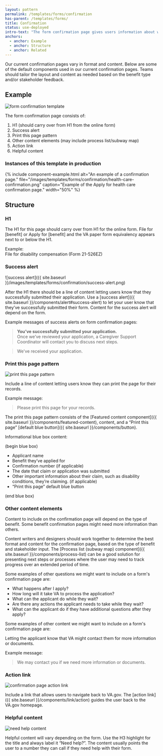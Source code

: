 ```yaml
---
layout: pattern
permalink: /templates/forms/confirmation
has-parent: /templates/forms/
title: Confirmation
status: use-deployed
intro-text: "The form confirmation page gives users information about what they can expect after they submit an online application. This page also provides users with a summary of the benefit they applied for, a confirmation number, and the date they submitted their claim."
anchors:
  - anchor: Example
  - anchor: Structure
  - anchor: Related
---
```


Our current confirmation pages vary in format and content. Below are some of the default components used in our current confirmation pages. Teams should tailor the layout and content as needed based on the benefit type and/or stakeholder feedback.

## Example

![form confirmation template]({{site.baseurl}}/images/templates/forms/confirmation/mini-template.png) 

The form confirmation page consists of:

1. H1 (should carry over from H1 from the online form)  
2. Success alert   
3. Print this page pattern  
4. Other content elements (may include process list/subway map)
5. Action link  
6. Helpful content  

### Instances of this template in production

{% include component-example.html alt="An example of a confirmation page." file="/images/templates/forms/confirmation/health-care-confirmation.png" caption="Example of the Apply for health care confirmation page." width="50%" %}


## Structure

### H1

The H1 for this page should carry over from H1 for the online form. File for [benefit] or Apply for [benefit] and the VA paper form equivalency appears next to or below the H1.

Example:  
File for disability compensation (Form 21-526EZ)

### Success alert 

![success alert]({{ site.baseurl }}/images/templates/forms/confirmation/success-alert.png) 

After the H1 there should be a line of content letting users know that they successfully submitted their application. Use a [success alert]({{ site.baseurl }}/components/alert#success-alert) to let your user know that they’ve successfully submitted their form. Content for the success alert will depend on the form.

Example messages of success alerts on form confirmation pages:

>**You’ve successfully submitted your application.** <br>
Once we’ve reviewed your application, a Caregiver Support Coordinator will contact you to discuss next steps.

>We've received your application.

### Print this page pattern 

![print this page pattern]({{site.baseurl}}/images/templates/forms/confirmation/print-this-page.png) 

Include a line of content letting users know they can print the page for their records. 

Example message:

>Please print this page for your records.

The print this page pattern consists of the [Featured content component]({{ site.baseurl }}/components/featured-content), content, and a “Print this page” [default blue button]({{ site.baseurl }}/components/button). 

Informational blue box content: 

(begin blue box)
- Applicant name
- Benefit they’ve applied for
- Confirmation number (if applicable)
- The date that claim or application was submitted
- Other important information about their claim, such as disability conditions, they’re claiming. (if applicable)
- “Print this page” default blue button

(end blue box)

### Other content elements 
Content to include on the confirmation page will depend on the type of benefit. Some benefit confirmation pages might need more information than others.

Content writers and designers should work together to determine the best format and content for the confirmation page, based on the type of benefit and stakeholder input. The [Process list (subway map) component]({{ site.baseurl }}/components/process-list) can be a good solution for presenting next steps or processes where the user may need to track progress over an extended period of time.

Some examples of other questions we might want to include on a form's confirmation page are:
- What happens after I apply? 
- How long will it take VA to process the application?
- What can the applicant do while they wait?
- Are there any actions the applicant needs to take while they wait?
- What can the applicant do if they have additional questions after they apply?
 
Some examples of other content we might want to include on a form's confirmation page are:
 
Letting the applicant know that VA might contact them for more information or documents.
 
Example message:
 
>We may contact you if we need more information or documents.

### Action link

![confirmation page action link]({{site.baseurl}}/images/templates/forms/confirmation/action-link.png) 

 Include a link that allows users to navigate back to VA.gov. The [action link]({{ site.baseurl }}/components/link/action) guides the user back to the VA.gov homepage. 

### Helpful content

![need help content]({{site.baseurl}}/images/templates/forms/confirmation/need-help.png) 

Helpful content will vary depending on the form. Use the H3 highlight for the title and always label it “Need help?”. The content usually points the user to a number they can call if they need help with their form. 


